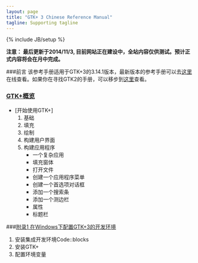 ```yaml
---
layout: page
title: "GTK+ 3 Chinese Reference Manual"
tagline: Supporting tagline
---
```

{% include JB/setup %}

**注意： 最后更新于2014/11/3, 目前网站正在建设中，全站内容仅供测试。预计正式内容将会在月中完成。**

###前言
该参考手册适用于GTK+3的3.14.1版本，最新版本的参考手册可以去[这里](http://developer.gnome.org/gtk3/)在线查看。如果你在寻找GTK2的手册，可以移步到[这里](http://developer.gnome.org/gtk2/)查看。
### [GTK+概览][1]
* [开始使用GTK+]
    1. 基础
    2. 填充
    3. 绘制
    4. 构建用户界面
    5. 构建应用程序
        * 一个复杂应用
        * 填充窗体
        * 打开文件
        * 创建一个应用程序菜单
        * 创建一个首选项对话框
        * 添加一个搜索条
        * 添加一个测边栏
        * 属性
        * 标题栏

###[附录1 在Windows下配置GTK+3的开发环境][Appendix1]
1. 安装集成开发环境Code::blocks
2. 安装GTK+
3. 配置环境变量

[1]:/2014/11/03/gtk1/ 
[Appendix1]: /2014/11/03/gtk2 
